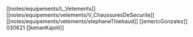 [[notes/equipements/L_Vetements]] [[notes/equipements/vetements/V_ChaussuresDeSecurite]] [[notes/equipements/vetements/stephaneThiebaud]]
[[emericGonzalez]]
030621 [[kenanKajolli]]